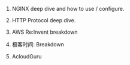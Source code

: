 1. NGINX deep dive and how to use / configure.

2. HTTP Protocol deep dive.

3. AWS Re:Invent
   breakdown

4. 极客时间: Breakdown

5. AcloudGuru
